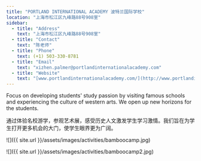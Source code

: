 ```yaml
---
title: "PORTLAND INTERNATIONAL ACADEMY 波特兰国际学校"
location: "上海市松江区九峰路88号908室"
sidebar:
  - title: "Address"
    text: "上海市松江区九峰路88号908室"
  - title: "Contact"
    text: "陈老师"
  - title: "Phone"
    text: (+1) 503-330-8781
  - title: "Email"
    text: "xizhen.palmer@portlandinternationalacademy.com"
  - title: "Website"
    text: "[www.portlandinternationalacademy.com/](http://www.portlandinternationalacademy.com/)"
---
```


Focus on developing students' study passion by visiting famous schools and experiencing the culture of western arts. We open up new horizons for the students.

通过体验名校游学，参观艺术展，感受历史人文激发学生学习激情。我们旨在为学生打开更多机会的大门，使学生眼界更为广阔。

![]({{ site.url }}/assets/images/activities/bamboocamp.jpg)

![]({{ site.url }}/assets/images/activities/bamboocamp2.jpg)
